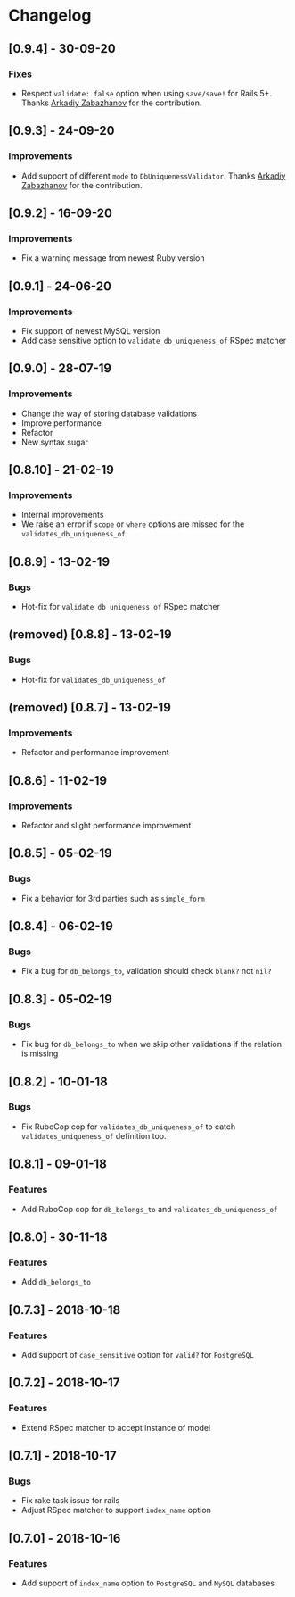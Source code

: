 # Changelog

## [0.9.4] - 30-09-20
### Fixes

- Respect `validate: false` option when using `save/save!` for Rails 5+. Thanks [Arkadiy Zabazhanov](https://github.com/pyromaniac) for the contribution.

## [0.9.3] - 24-09-20
### Improvements

- Add support of different `mode` to `DbUniquenessValidator`. Thanks [Arkadiy Zabazhanov](https://github.com/pyromaniac) for the contribution.

## [0.9.2] - 16-09-20
### Improvements

- Fix a warning message from newest Ruby version 

## [0.9.1] - 24-06-20
### Improvements

- Fix support of newest MySQL version
- Add case sensitive option to `validate_db_uniqueness_of` RSpec matcher

## [0.9.0] - 28-07-19
### Improvements

- Change the way of storing database validations
- Improve performance
- Refactor
- New syntax sugar

## [0.8.10] - 21-02-19
### Improvements
- Internal improvements 
- We raise an error if `scope` or `where` options are missed for the `validates_db_uniqueness_of`

## [0.8.9] - 13-02-19
### Bugs
- Hot-fix for `validate_db_uniqueness_of` RSpec matcher

## (removed) [0.8.8] - 13-02-19 
### Bugs
- Hot-fix for `validates_db_uniqueness_of`

## (removed) [0.8.7] - 13-02-19
### Improvements
- Refactor and performance improvement

## [0.8.6] - 11-02-19
### Improvements
- Refactor and slight performance improvement

## [0.8.5] - 05-02-19
### Bugs
- Fix a behavior for 3rd parties such as `simple_form`

## [0.8.4] - 06-02-19
### Bugs
- Fix a bug for `db_belongs_to`, validation should check `blank?` not `nil?`

## [0.8.3] - 05-02-19
### Bugs
- Fix bug for `db_belongs_to` when we skip other validations if the relation is missing

## [0.8.2] - 10-01-18
### Bugs
- Fix RuboCop cop for `validates_db_uniqueness_of` to catch `validates_uniqueness_of` definition too. 

## [0.8.1] - 09-01-18
### Features
- Add RuboCop cop for `db_belongs_to` and `validates_db_uniqueness_of`

## [0.8.0] - 30-11-18
### Features
- Add `db_belongs_to` 

## [0.7.3] - 2018-10-18
### Features
- Add support of `case_sensitive` option for `valid?` for `PostgreSQL`

## [0.7.2] - 2018-10-17
### Features
- Extend RSpec matcher to accept instance of model

## [0.7.1] - 2018-10-17
### Bugs
- Fix rake task issue for rails
- Adjust RSpec matcher to support `index_name` option

## [0.7.0] - 2018-10-16
### Features
- Add support of `index_name` option to `PostgreSQL` and `MySQL` databases
